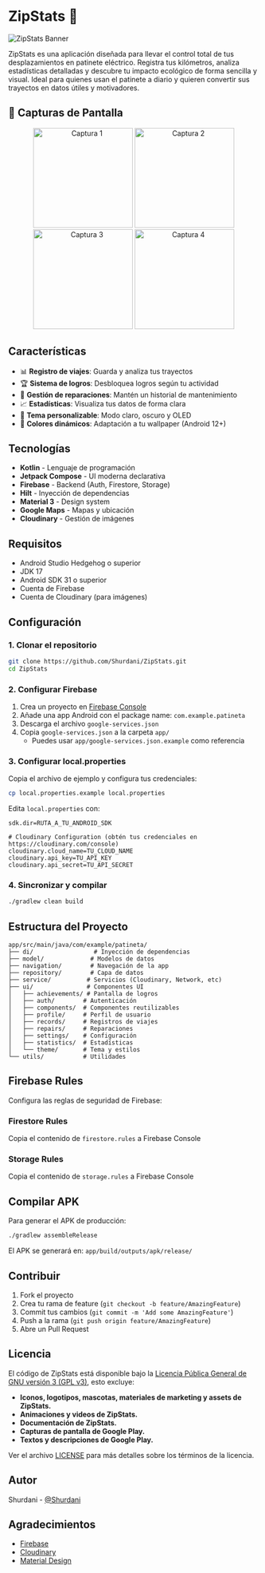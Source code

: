 # ZipStats 🛴

<!-- Banner - Coloca tu banner en .github/assets/banner.png -->
![ZipStats Banner](.github/assets/banner.png)

ZipStats es una aplicación diseñada para llevar el control total de tus desplazamientos en patinete eléctrico. Registra tus kilómetros, analiza estadísticas detalladas y descubre tu impacto ecológico de forma sencilla y visual.
Ideal para quienes usan el patinete a diario y quieren convertir sus trayectos en datos útiles y motivadores.

## 📸 Capturas de Pantalla

<!-- Capturas - Coloca tus capturas en .github/assets/screenshots/ -->
<p align="center">
  <img src=".github/assets/screenshots/screenshot1.png" width="200" alt="Captura 1"/>
  <img src=".github/assets/screenshots/screenshot2.png" width="200" alt="Captura 2"/>
  <img src=".github/assets/screenshots/screenshot3.png" width="200" alt="Captura 3"/>
  <img src=".github/assets/screenshots/screenshot4.png" width="200" alt="Captura 4"/>
</p>

## Características

- 📊 **Registro de viajes**: Guarda y analiza tus trayectos
- 🏆 **Sistema de logros**: Desbloquea logros según tu actividad
- 🔧 **Gestión de reparaciones**: Mantén un historial de mantenimiento
- 📈 **Estadísticas**: Visualiza tus datos de forma clara
- 🎨 **Tema personalizable**: Modo claro, oscuro y OLED
- 🎨 **Colores dinámicos**: Adaptación a tu wallpaper (Android 12+)

## Tecnologías

- **Kotlin** - Lenguaje de programación
- **Jetpack Compose** - UI moderna declarativa
- **Firebase** - Backend (Auth, Firestore, Storage)
- **Hilt** - Inyección de dependencias
- **Material 3** - Design system
- **Google Maps** - Mapas y ubicación
- **Cloudinary** - Gestión de imágenes

## Requisitos

- Android Studio Hedgehog o superior
- JDK 17
- Android SDK 31 o superior
- Cuenta de Firebase
- Cuenta de Cloudinary (para imágenes)

## Configuración

### 1. Clonar el repositorio

```bash
git clone https://github.com/Shurdani/ZipStats.git
cd ZipStats
```

### 2. Configurar Firebase

1. Crea un proyecto en [Firebase Console](https://console.firebase.google.com/)
2. Añade una app Android con el package name: `com.example.patineta`
3. Descarga el archivo `google-services.json`
4. Copia `google-services.json` a la carpeta `app/`
   - Puedes usar `app/google-services.json.example` como referencia

### 3. Configurar local.properties

Copia el archivo de ejemplo y configura tus credenciales:

```bash
cp local.properties.example local.properties
```

Edita `local.properties` con:

```properties
sdk.dir=RUTA_A_TU_ANDROID_SDK

# Cloudinary Configuration (obtén tus credenciales en https://cloudinary.com/console)
cloudinary.cloud_name=TU_CLOUD_NAME
cloudinary.api_key=TU_API_KEY
cloudinary.api_secret=TU_API_SECRET
```

### 4. Sincronizar y compilar

```bash
./gradlew clean build
```

## Estructura del Proyecto

```
app/src/main/java/com/example/patineta/
├── di/                 # Inyección de dependencias
├── model/             # Modelos de datos
├── navigation/        # Navegación de la app
├── repository/        # Capa de datos
├── service/          # Servicios (Cloudinary, Network, etc)
├── ui/               # Componentes UI
│   ├── achievements/ # Pantalla de logros
│   ├── auth/        # Autenticación
│   ├── components/  # Componentes reutilizables
│   ├── profile/     # Perfil de usuario
│   ├── records/     # Registros de viajes
│   ├── repairs/     # Reparaciones
│   ├── settings/    # Configuración
│   ├── statistics/  # Estadísticas
│   └── theme/       # Tema y estilos
└── utils/           # Utilidades
```

## Firebase Rules

Configura las reglas de seguridad de Firebase:

### Firestore Rules
Copia el contenido de `firestore.rules` a Firebase Console

### Storage Rules
Copia el contenido de `storage.rules` a Firebase Console

## Compilar APK

Para generar el APK de producción:

```bash
./gradlew assembleRelease
```

El APK se generará en: `app/build/outputs/apk/release/`

## Contribuir

1. Fork el proyecto
2. Crea tu rama de feature (`git checkout -b feature/AmazingFeature`)
3. Commit tus cambios (`git commit -m 'Add some AmazingFeature'`)
4. Push a la rama (`git push origin feature/AmazingFeature`)
5. Abre un Pull Request

## Licencia

El código de ZipStats está disponible bajo la [Licencia Pública General de GNU versión 3 (GPL v3)](LICENSE), esto excluye:

- **Iconos, logotipos, mascotas, materiales de marketing y assets de ZipStats.**
- **Animaciones y videos de ZipStats.**
- **Documentación de ZipStats.**
- **Capturas de pantalla de Google Play.**
- **Textos y descripciones de Google Play.**

Ver el archivo [LICENSE](LICENSE) para más detalles sobre los términos de la licencia.

## Autor

Shurdani - [@Shurdani](https://github.com/Shurdani)

## Agradecimientos

- [Firebase](https://firebase.google.com/)
- [Cloudinary](https://cloudinary.com/)
- [Material Design](https://m3.material.io/)


